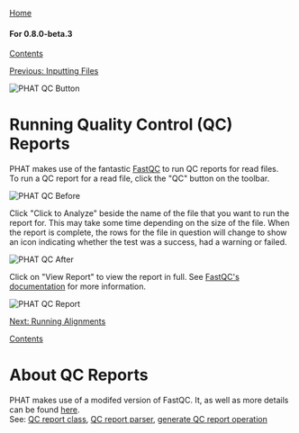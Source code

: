 [Home](https://chgibb.github.io/PHATDocs/)

#### For 0.8.0-beta.3
[Contents](https://chgibb.github.io/PHATDocs/docs/releases/0.8.0-beta.3/home)

[Previous: Inputting Files](https://chgibb.github.io/PHATDocs/docs/releases/0.8.0-beta.3/inputtingFiles)

![PHAT QC Button](https://chgibb.github.io//PHATDocs/docs/releases/0.8.0-beta.3/QCButton.png)

# Running Quality Control (QC) Reports
PHAT makes use of the fantastic [FastQC](https://www.bioinformatics.babraham.ac.uk/projects/fastqc/) to run QC reports for read files.  
To run a QC report for a read file, click the "QC" button on the toolbar.

![PHAT QC Before](https://chgibb.github.io//PHATDocs/docs/releases/0.8.0-beta.3/preQC.png)

Click "Click to Analyze" beside the name of the file that you want to run the report for. This may take some time depending on the size of the file. When the report is complete, the rows for the file in question will change to show an icon indicating whether the test was a success, had a warning or failed.

![PHAT QC After](https://chgibb.github.io//PHATDocs/docs/releases/0.8.0-beta.3/postQC.png)

Click on "View Report" to view the report in full. See [FastQC's documentation](https://www.bioinformatics.babraham.ac.uk/projects/fastqc/Help/) for more information.

![PHAT QC Report](https://chgibb.github.io//PHATDocs/docs/releases/0.8.0-beta.3/QCReport.png)

[Next: Running Alignments](https://chgibb.github.io/PHATDocs/docs/releases/0.8.0-beta.3/runningAlignments)

[Contents](https://chgibb.github.io/PHATDocs/docs/releases/0.8.0-beta.3/home)


# About QC Reports
PHAT makes use of a modifed version of FastQC. It, as well as more details can be found [here](https://github.com/chgibb/FastQC0.11.5).  
See: [QC report class](https://github.com/chgibb/PHAT/blob/0.8.0-beta.3/src/req/QCData.ts), [QC report parser](https://github.com/chgibb/PHAT/blob/0.8.0-beta.3/QCReportSummary.ts), [generate QC report operation](https://github.com/chgibb/PHAT/blob/0.8.0-beta.3/src/req/operations/GenerateQCReport.ts)
